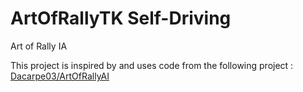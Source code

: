# ArtOfRallyTK Self-Driving

Art of Rally IA

This project is inspired by and uses code from the following project : [Dacarpe03/ArtOfRallyAI](https://github.com/Dacarpe03/ArtOfRallyAI)

